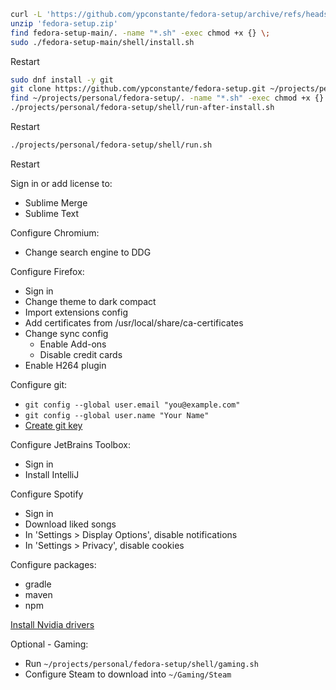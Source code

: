 ```sh
curl -L 'https://github.com/ypconstante/fedora-setup/archive/refs/heads/main.zip' -o 'fedora-setup.zip'
unzip 'fedora-setup.zip'
find fedora-setup-main/. -name "*.sh" -exec chmod +x {} \;
sudo ./fedora-setup-main/shell/install.sh
```

Restart


```sh
sudo dnf install -y git
git clone https://github.com/ypconstante/fedora-setup.git ~/projects/personal/fedora-setup
find ~/projects/personal/fedora-setup/. -name "*.sh" -exec chmod +x {} \;
./projects/personal/fedora-setup/shell/run-after-install.sh
```

Restart

```sh
./projects/personal/fedora-setup/shell/run.sh
```

Restart

Sign in or add license to:
- Sublime Merge
- Sublime Text

Configure Chromium:
- Change search engine to DDG

Configure Firefox:
- Sign in
- Change theme to dark compact
- Import extensions config
- Add certificates from /usr/local/share/ca-certificates
- Change sync config
    - Enable Add-ons
    - Disable credit cards
- Enable H264 plugin

Configure git:
- `git config --global user.email "you@example.com"`
- `git config --global user.name "Your Name"`
- [Create git key](https://github.com/ypconstante/mint-setup/wiki#create-ssh-key)

Configure JetBrains Toolbox:
- Sign in
- Install IntelliJ

Configure Spotify
- Sign in
- Download liked songs
- In 'Settings > Display Options', disable notifications
- In 'Settings > Privacy', disable cookies

Configure packages:
- gradle
- maven
- npm

[Install Nvidia drivers](https://rpmfusion.org/Howto/NVIDIA)

Optional - Gaming:
- Run `~/projects/personal/fedora-setup/shell/gaming.sh`
- Configure Steam to download into `~/Gaming/Steam`
